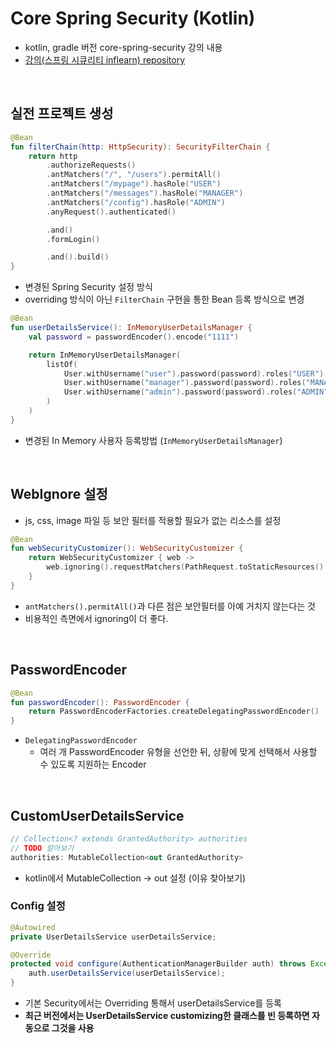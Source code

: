 # Core Spring Security (Kotlin)

- kotlin, gradle 버전 core-spring-security 강의 내용
- [강의(스프링 시큐리티 inflearn) repository](https://github.com/onjsdnjs/corespringsecurity)

<br>

## 실전 프로젝트 생성

```kt
@Bean
fun filterChain(http: HttpSecurity): SecurityFilterChain {
    return http
        .authorizeRequests()
        .antMatchers("/", "/users").permitAll()
        .antMatchers("/mypage").hasRole("USER")
        .antMatchers("/messages").hasRole("MANAGER")
        .antMatchers("/config").hasRole("ADMIN")
        .anyRequest().authenticated()

        .and()
        .formLogin()

        .and().build()
}
```
- 변경된 Spring Security 설정 방식
- overriding 방식이 아닌 `FilterChain` 구현을 통한 Bean 등록 방식으로 변경

```kt
@Bean
fun userDetailsService(): InMemoryUserDetailsManager {
    val password = passwordEncoder().encode("1111")

    return InMemoryUserDetailsManager(
        listOf(
            User.withUsername("user").password(password).roles("USER").build(),
            User.withUsername("manager").password(password).roles("MANAGER").build(),
            User.withUsername("admin").password(password).roles("ADMIN").build()
        )
    )
}
```
- 변경된 In Memory 사용자 등록방법 (`InMemoryUserDetailsManager`)

<br>

## WebIgnore 설정
- js, css, image 파일 등 보안 필터를 적용할 필요가 없는 리소스를 설정

```kt
@Bean
fun webSecurityCustomizer(): WebSecurityCustomizer {
    return WebSecurityCustomizer { web ->
        web.ignoring().requestMatchers(PathRequest.toStaticResources().atCommonLocations())
    }
}
```
- `antMatchers().permitAll()`과 다른 점은 보안필터를 아예 거치지 않는다는 것
- 비용적인 측면에서 ignoring이 더 좋다.

<br>

## PasswordEncoder
```kt
@Bean
fun passwordEncoder(): PasswordEncoder {
    return PasswordEncoderFactories.createDelegatingPasswordEncoder()
}
```
- `DelegatingPasswordEncoder`
  - 여러 개 PasswordEncoder 유형을 선언한 뒤, 상황에 맞게 선택해서 사용할 수 있도록 지원하는 Encoder

<br>

## CustomUserDetailsService

```kt
// Collection<? extends GrantedAuthority> authorities
// TODO 알아보기
authorities: MutableCollection<out GrantedAuthority>
```
- kotlin에서 MutableCollection -> out 설정 (이유 찾아보기)

### Config 설정
```java
@Autowired
private UserDetailsService userDetailsService;

@Override
protected void configure(AuthenticationManagerBuilder auth) throws Exception {
    auth.userDetailsService(userDetailsService);
}
```
- 기본 Security에서는 Overriding 통해서 userDetailsService를 등록
- **최근 버전에서는 UserDetailsService customizing한 클래스를 빈 등록하면 자동으로 그것을 사용**
